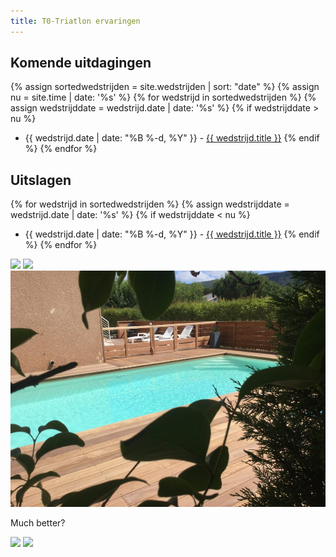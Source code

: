 ```yaml
---
title: T0-Triatlon ervaringen
---
```

## Komende uitdagingen
{% assign sortedwedstrijden = site.wedstrijden | sort: "date" %}
{% assign nu = site.time | date: '%s' %}
{% for wedstrijd in sortedwedstrijden %}
{% assign wedstrijddate = wedstrijd.date | date: '%s' %}
{% if wedstrijddate > nu %}
* {{ wedstrijd.date | date: "%B %-d, %Y" }} - <a href="{{ wedstrijd.url }}">{{ wedstrijd.title }}</a>
{% endif %}
{% endfor %}

## Uitslagen
{% for wedstrijd in sortedwedstrijden %}
{% assign wedstrijddate = wedstrijd.date | date: '%s' %}
{% if wedstrijddate < nu %}
* {{ wedstrijd.date | date: "%B %-d, %Y" }} - <a href="{{ wedstrijd.url }}">{{ wedstrijd.title }}</a>
{% endif %}
{% endfor %}

<img src="https://res.cloudinary.com/pdk/dpr_auto,q_auto,w_auto:200:900/IMG_3854_rbwtfg" sizes="100vw">
<img src="https://www.tixiv.be/img/w_200/IMG_3854_rbwtfg.jpg"  sizes="100vw">
<img src="/IMG_3854_rbwtfg.jpg" sizes="100vw">

Much better?


<img src="https://res.cloudinary.com/pdk/image/upload/c_fill,g_auto,ar_16:9/dpr_auto,q_auto/w_auto:breakpoints/IMG_3854_rbwtfg" sizes="100vw">
                                                                                                                                            <img src="https://www.tixiv.be/img/c_fill,g_auto,ar_16:9/dpr_auto,q_auto/w_auto:breakpoints/IMG_3854_rbwtfg" sizes="100vw">
